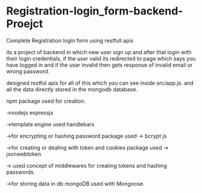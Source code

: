 # Registration-login_form-backend-Proejct
Complete Registration login form using restfull apis

its a project of backend in which new user sign up and after that login with their login credentials,
if the user valid its redirected to page which says you have logged in and if the user invalid then gets response of invalid email or wrong password.

designed restful apis for all of this which you can see inside src/app.js.
and all the data directly stored in the mongodb database.

npm package used for creation.

->nodejs expressjs

->template engine used handlebars

->for encrypting or hashing password package used -> bcrypt js

->for creating or dealing with token and cookies package used -> jsonwebtoken

-> used concept of middlewares for creating tokens and hashing passwords.

->for storing data in db mongoDB used with Mongoose.

